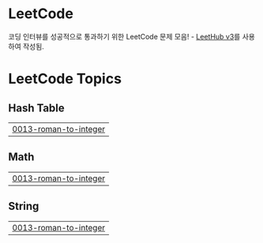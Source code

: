 # LeetCode  
코딩 인터뷰를 성공적으로 통과하기 위한 LeetCode 문제 모음! - [LeetHub v3](https://github.com/raphaelheinz/LeetHub-3.0)를 사용하여 작성됨.
<!---LeetCode Topics Start-->
# LeetCode Topics
## Hash Table
|  |
| ------- |
| [0013-roman-to-integer](https://github.com/KwonCheulJin/leetcode/tree/master/0013-roman-to-integer) |
## Math
|  |
| ------- |
| [0013-roman-to-integer](https://github.com/KwonCheulJin/leetcode/tree/master/0013-roman-to-integer) |
## String
|  |
| ------- |
| [0013-roman-to-integer](https://github.com/KwonCheulJin/leetcode/tree/master/0013-roman-to-integer) |
<!---LeetCode Topics End-->
